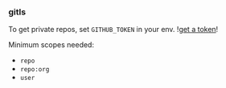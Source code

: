 ### gitls

To get private repos, set `GITHUB_TOKEN` in your env.
\![get a token](https://github.com/settings/tokens)!

Minimum scopes needed:

- `repo`
- `repo:org`
- `user`
